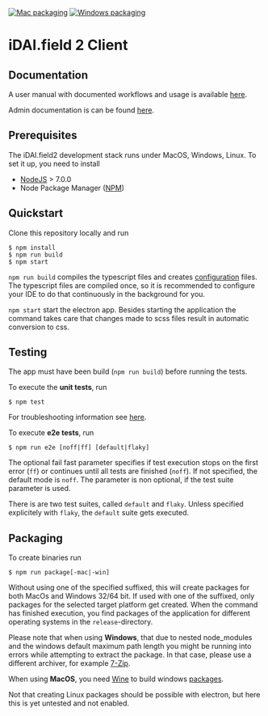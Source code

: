 [![Mac packaging](https://img.shields.io/travis/dainst/idai-field-client/master.svg?label=mac%20build)](https://travis-ci.org/dainst/idai-field-client)
[![Windows packaging](https://img.shields.io/appveyor/ci/dainst/idai-field-client/master.svg?label=windows%20build)](https://ci.appveyor.com/project/dainst/idai-field-client)

# iDAI.field 2 Client


## Documentation

A user manual with documented workflows and usage is available 
[here](https://github.com/dainst/idai-field-documentation).

Admin documentation is can be found [here](docs/README.md).
   
## Prerequisites

The iDAI.field2 development stack runs under MacOS, Windows, Linux. 
To set it up, you need to install

* [NodeJS](https://nodejs.org/en/) > 7.0.0
* Node Package Manager ([NPM](https://www.npmjs.com/)) 

## Quickstart

Clone this repository locally and run

```
$ npm install
$ npm run build
$ npm start
```

`npm run build` compiles the typescript files and creates [configuration](config/README.md) files.
The typescript files are compiled once, so it is recommended to configure your IDE to 
do that continuously in the background for you.

`npm start` start the electron app. Besides starting the application the command takes 
care that changes made to scss files result in automatic conversion to css.

## Testing

The app must have been build (`npm run build`) before running the tests.

To execute the **unit tests**, run 

```
$ npm test   
```

For troubleshooting information see [here](docs/unit-test-troubleshooting.md).

To execute **e2e tests**, run 

```
$ npm run e2e [noff|ff] [default|flaky]
```

The optional fail fast parameter specifies if test execution stops on the first error (`ff`) or continues until all tests are finished (`noff`). If not specified, the default mode is `noff`. The parameter is non optional, if the test suite parameter is used.

There is are two test suites, called `default` and `flaky`. Unless specified explicitely with `flaky`, the `default` suite gets executed. 

## Packaging

To create binaries run 

```
$ npm run package[-mac|-win]
```

Without using one of the specified suffixed, this will create packages for both MacOs and Windows 32/64 bit.
If used with one of the suffixed, only packages for the selected target platform get created. When the command has finished execution, you find packages of the application for different operating systems in the `release`-directory.

Please note that when using **Windows**, that due to nested node_modules and the 
windows default maximum path length you might be running into errors while attempting
to extract the package. In that case, please use a different archiver, for example [7-Zip](http://www.7-zip.org/download.html).

When using **MacOS**, you need [Wine](http://www.davidbaumgold.com/tutorials/wine-mac/) to build windows [packages](https://github.com/dainst/idai-field-client/blob/master/README.md#packacking).

Not that creating Linux packages should be possible with electron, but here this is yet untested and not enabled.


